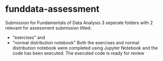 # funddata-assessment
Submission for Fundamentals of Data Analysis
3 seperate folders with 2 relevant for assessment submission titled:
- "exercises" and
- "normal distribution notebook"
Both the exercises and normal distribution notebook were completed using Jupyter Notebook and the code has been executed.
The executed code is ready for review

